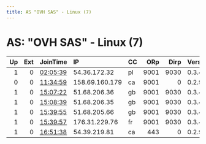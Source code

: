 ```yaml
---
title: AS "OVH SAS" - Linux (7)
---
```


# AS: "OVH SAS" - Linux (7)

|   Up |   Ext | JoinTime                                                                                            | IP             | CC   |   ORp |   Dirp | Version   | Contact               | Nickname    |   eFamMembers |
|-----:|------:|:----------------------------------------------------------------------------------------------------|:---------------|:-----|------:|-------:|:----------|:----------------------|:------------|--------------:|
|    1 |     0 | [02:05:39](https://metrics.torproject.org/rs.html#details/61FA7E7C766577D76EBABF19330993DEFA8AF3C3) | 54.36.172.32   | pl   |  9001 |   9030 | 0.3.4.9   | None                  | KAPOW111    |             1 |
|    0 |     0 | [11:34:59](https://metrics.torproject.org/rs.html#details/DE9C197E15EC3F25B3C9AFD1B600870337CB9947) | 158.69.160.179 | ca   |  9001 |      0 | 0.2.9.17  | alicecooper@gmail.com | AliceCooper |             1 |
|    1 |     0 | [15:07:22](https://metrics.torproject.org/rs.html#details/EE8FAAE892D365F194B6C0A008F78DC28D2FC764) | 51.68.206.36   | gb   |  9001 |   9030 | 0.3.4.9   | None                  | Unnamed     |             1 |
|    1 |     0 | [15:08:39](https://metrics.torproject.org/rs.html#details/E19D4503D2FD584C8099A954270A9BC819596E74) | 51.68.206.35   | gb   |  9001 |   9030 | 0.3.4.9   | None                  | Unnamed     |             1 |
|    1 |     0 | [15:39:55](https://metrics.torproject.org/rs.html#details/29F8344EF2957EE29DB703BBCD591D2E89D6C4E8) | 51.68.205.66   | gb   |  9001 |   9030 | 0.3.4.9   | None                  | Unnamed     |             2 |
|    1 |     0 | [15:39:57](https://metrics.torproject.org/rs.html#details/AE95BDA37A5BB4685FEBB7F06649D6CE949B5316) | 176.31.229.76  | fr   |  9001 |   9030 | 0.3.4.9   | None                  | Unnamed     |             2 |
|    1 |     0 | [16:51:38](https://metrics.torproject.org/rs.html#details/F08E76323C1F66CEDB0C4557DA72E0DAEBD4EEBA) | 54.39.219.81   | ca   |   443 |      0 | 0.2.9.16  | dishwater@gmail.com   | DishWater   |             1 |
